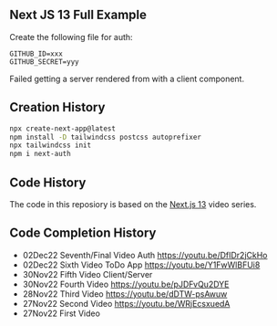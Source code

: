 ## Next JS 13 Full Example

Create the following file for auth:

```title=".env.local"
GITHUB_ID=xxx
GITHUB_SECRET=yyy
```

Failed getting a server rendered from with a client component.

## Creation History

```bash
npx create-next-app@latest
npm install -D tailwindcss postcss autoprefixer
npx tailwindcss init
npm i next-auth
```

## Code History

The code in this reposiory is based on the
[Next.js 13](https://www.youtube.com/watch?v=xXwxEudjiAY&list=PLxCkFZQohykk8ejbV94XbigHSONNq4m3C)
video series.

## Code Completion History

- 02Dec22 Seventh/Final Video Auth https://youtu.be/DfIDr2jCkHo
- 02Dec22 Sixth Video ToDo App https://youtu.be/Y1FwWlBFUi8
- 30Nov22 Fifth Video Client/Server
- 30Nov22 Fourth Video https://youtu.be/pJDFvQu2DYE
- 28Nov22 Third Video https://youtu.be/dDTW-psAwuw
- 27Nov22 Second Video https://youtu.be/WRjEcsxuedA
- 27Nov22 First Video
